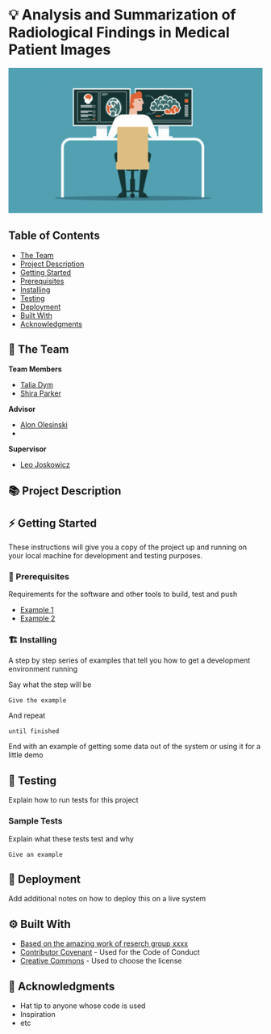 # 💡 Analysis and Summarization of Radiological Findings in Medical Patient Images

<!-- cool project cover image -->
![Project Cover Image](project_picture_for_readme.png)

<!-- table of content -->
## Table of Contents
- [The Team](#the-team)
- [Project Description](#project-description)
- [Getting Started](#getting-started)
- [Prerequisites](#prerequisites)
- [Installing](#installing)
- [Testing](#testing)
- [Deployment](#deployment)
- [Built With](#built-with)
- [Acknowledgments](#acknowledgments)

## 👥 The Team 
**Team Members**
- [Talia Dym](talia.dym@mail.huji.ac.il)
- [Shira Parker](shira.parker@mail.huji.ac.il)

**Advisor**
- [Alon Olesinski](Alon.olesinski@mail.huji.ac.il)
- 
**Supervisor**
- [Leo Joskowicz](https://elsc.huji.ac.il/people-directory/faculty-members/leo-joskowicz/)


## 📚 Project Description



## ⚡ Getting Started

These instructions will give you a copy of the project up and running on
your local machine for development and testing purposes. 

### 🧱 Prerequisites
Requirements for the software and other tools to build, test and push 
- [Example 1](https://www.example.com)
- [Example 2](https://www.example.com)

### 🏗️ Installing
A step by step series of examples that tell you how to get a development environment running

Say what the step will be

    Give the example

And repeat

    until finished

End with an example of getting some data out of the system or using it
for a little demo

## 🧪 Testing
Explain how to run tests for this project

### Sample Tests
Explain what these tests test and why

    Give an example

## 🚀 Deployment
Add additional notes on how to deploy this on a live system

## ⚙️ Built With
  - [Based on the amazing work of reserch group xxxx](https://www.example.com)
  - [Contributor Covenant](https://www.contributor-covenant.org/) - Used for the Code of Conduct
  - [Creative Commons](https://creativecommons.org/) - Used to choose the license


## 🙏 Acknowledgments
  - Hat tip to anyone whose code is used
  - Inspiration
  - etc
